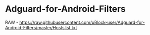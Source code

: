 # Adguard-for-Android-Filters
 
 RAW - https://raw.githubusercontent.com/uBlock-user/Adguard-for-Android-Filters/master/Hostslist.txt
